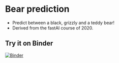 # Bear prediction
- Predict between a black, grizzly and a teddy bear!
- Derived from the fastAI course of 2020.

## Try it on Binder
[![Binder](https://mybinder.org/badge_logo.svg)](https://mybinder.org/v2/gh/samiit/bear_prediction/main?filepath=https%3A%2F%2Fgithub.com%2Fsamiit%2Fbear_prediction%2Fblob%2Fmain%2F02_production_deployment.ipynb)
